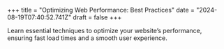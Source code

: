 +++
title = "Optimizing Web Performance: Best Practices"
date = "2024-08-19T07:40:52.741Z"
draft = false
+++

  Learn essential techniques to optimize your website’s performance, ensuring fast load times and a smooth user experience.
        
